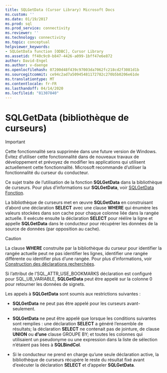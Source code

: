```yaml
---
title: SQLGetData (Cursor Library) Microsoft Docs
ms.custom: ''
ms.date: 01/19/2017
ms.prod: sql
ms.prod_service: connectivity
ms.reviewer: ''
ms.technology: connectivity
ms.topic: conceptual
helpviewer_keywords:
- SQLGetData function [ODBC], Cursor Library
ms.assetid: ff40c9c0-b847-4426-a099-1bff47e6e872
author: David-Engel
ms.author: v-daenge
ms.openlocfilehash: 07200d48f439c97003da7062fc218cd2f3081d1b
ms.sourcegitcommit: ce94c2ad7a50945481172782c270b5b0206e61de
ms.translationtype: MT
ms.contentlocale: fr-FR
ms.lasthandoff: 04/14/2020
ms.locfileid: "81307840"
---
```

# <a name="sqlgetdata-cursor-library"></a>SQLGetData (bibliothèque de curseurs)
> [!IMPORTANT]  
>  Cette fonctionnalité sera supprimée dans une future version de Windows. Évitez d’utiliser cette fonctionnalité dans de nouveaux travaux de développement et prévoyez de modifier les applications qui utilisent actuellement cette fonctionnalité. Microsoft recommande d’utiliser la fonctionnalité du curseur du conducteur.  
  
 Ce sujet traite de l’utilisation de la fonction **SQLGetData** dans la bibliothèque de curseurs. Pour plus d’informations sur **SQLGetData**, voir [SQLGetData Fonction](../../../odbc/reference/syntax/sqlgetdata-function.md).  
  
 La bibliothèque de curseurs met en œuvre **SQLGetData** en construisant d’abord une déclaration **SELECT** avec une clause **WHERE** qui énumère les valeurs stockées dans son cache pour chaque colonne liée dans la rangée actuelle. Il exécute ensuite la déclaration **SELECT** pour réélire la ligne et appelle **SQLGetData** dans le conducteur pour récupérer les données de la source de données (par opposition au cache).  
  
> [!CAUTION]  
>  La clause **WHERE** construite par la bibliothèque du curseur pour identifier la rangée actuelle peut ne pas identifier les lignes, identifier une rangée différente ou identifier plus d’une rangée. Pour plus d’informations, voir [Construction des déclarations recherchées](../../../odbc/reference/appendixes/constructing-searched-statements.md).  
  
 Si l’attribut de l’SQL_ATTR_USE_BOOKMARKS déclaration est configuré pour SQL_UB_VARIABLE, **SQLGetData** peut être appelé sur la colonne 0 pour retourner les données de signets.  
  
 Les appels à **SQLGetData** sont soumis aux restrictions suivantes :  
  
-   **SQLGetData** ne peut pas être appelé pour les curseurs avant-seulement.  
  
-   **SQLGetData** ne peut être appelé que lorsque les conditions suivantes sont remplies : une déclaration **SELECT** a généré l’ensemble de résultats; la déclaration **SELECT** ne contenait pas de jointure, de clause **UNION** ou **d’une** clause GROUPE BY; et toutes les colonnes qui utilisaient un pseudonyme ou une expression dans la liste de sélection n’étaient pas liées à **SQLBindCol**.  
  
-   Si le conducteur ne prend en charge qu’une seule déclaration active, la bibliothèque de curseurs récupère le reste du résultat fixé avant d’exécuter la déclaration **SELECT** et d’appeler **SQLGetData**.
